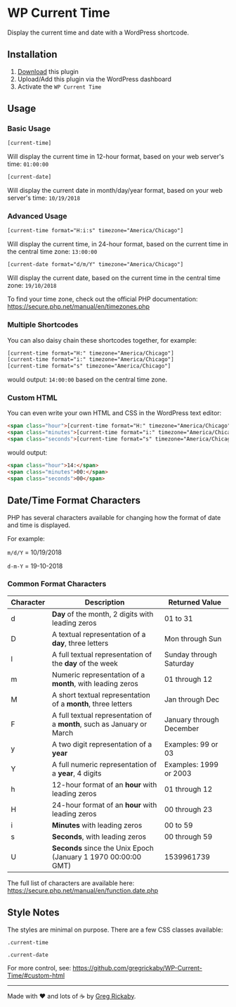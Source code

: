 # WP Current Time

Display the current time and date with a WordPress shortcode.

## Installation

1. [Download](https://github.com/gregrickaby/WP-Current-Time/archive/master.zip) this plugin
2. Upload/Add this plugin via the WordPress dashboard
3. Activate the `WP Current Time`

## Usage

### Basic Usage

```html
[current-time]
```

Will display the current time in 12-hour format, based on your web server's time: `01:00:00`

```html
[current-date]
```

Will display the current date in month/day/year format, based on your web server's time: `10/19/2018`

### Advanced Usage

```html
[current-time format="H:i:s" timezone="America/Chicago"]
```

Will display the current time, in 24-hour format, based on the current time in the central time zone: `13:00:00`

```html
[current-date format="d/m/Y" timezone="America/Chicago"]
```

Will display the current date, based on the current time in the central time zone: `19/10/2018`

To find your time zone, check out the official PHP documentation: https://secure.php.net/manual/en/timezones.php

### Multiple Shortcodes

You can also daisy chain these shortcodes together, for example:

```html
[current-time format="H:" timezone="America/Chicago"]
[current-time format="i:" timezone="America/Chicago"]
[current-time format="s" timezone="America/Chicago"]
```

would output: `14:00:00` based on the central time zone.

### Custom HTML

You can even write your own HTML and CSS in the WordPress text editor:

```html
<span class="hour">[current-time format="H:" timezone="America/Chicago"]</span>
<span class="minutes">[current-time format="i:" timezone="America/Chicago"]</span>
<span class="seconds">[current-time format="s" timezone="America/Chicago"]</span>
```

would output:

```html
<span class="hour">14:</span>
<span class="minutes">00:</span>
<span class="seconds">00</span>
```

## Date/Time Format Characters

PHP has several characters available for changing how the format of date and time is displayed.

For example:

`m/d/Y` = 10/19/2018

`d-m-Y` = 19-10-2018

### Common Format Characters

| Character | Description                                                            | Returned Value           |
| --------- | ---------------------------------------------------------------------- | ------------------------ |
| d         | **Day** of the month, 2 digits with leading zeros                      | 01 to 31                 |
| D         | A textual representation of a **day**, three letters                   | Mon through Sun          |
| l         | A full textual representation of the **day** of the week               | Sunday through Saturday  |
| m         | Numeric representation of a **month**, with leading zeros              | 01 through 12            |
| M         | A short textual representation of a **month**, three letters           | Jan through Dec          |
| F         | A full textual representation of a **month**, such as January or March | January through December |
| y         | A two digit representation of a **year**                               | Examples: 99 or 03       |
| Y         | A full numeric representation of a **year**, 4 digits                  | Examples: 1999 or 2003   |
| h         | 12-hour format of an **hour** with leading zeros                       | 01 through 12            |
| H         | 24-hour format of an **hour** with leading zeros                       | 00 through 23            |
| i         | **Minutes** with leading zeros                                         | 00 to 59                 |
| s         | **Seconds**, with leading zeros                                        | 00 through 59            |
| U         | **Seconds** since the Unix Epoch (January 1 1970 00:00:00 GMT)         | 1539961739               |

The full list of characters are available here: https://secure.php.net/manual/en/function.date.php

## Style Notes

The styles are minimal on purpose. There are a few CSS classes available:

`.current-time`

`.current-date`

For more control, see: https://github.com/gregrickaby/WP-Current-Time/#custom-html

-----------

Made with :heart: and lots of :coffee: by [Greg Rickaby](https://gregrickaby.com).